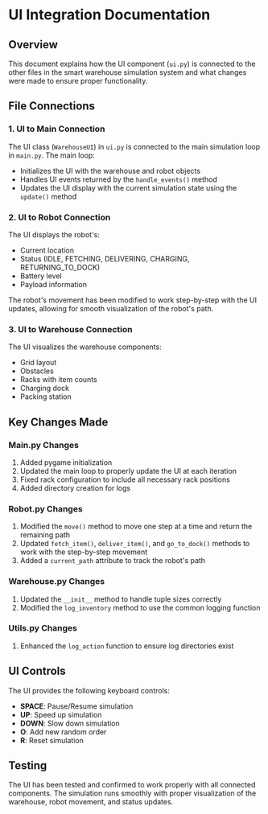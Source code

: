 # UI Integration Documentation

## Overview
This document explains how the UI component (`ui.py`) is connected to the other files in the smart warehouse simulation system and what changes were made to ensure proper functionality.

## File Connections

### 1. UI to Main Connection
The UI class (`WarehouseUI`) in `ui.py` is connected to the main simulation loop in `main.py`. The main loop:
- Initializes the UI with the warehouse and robot objects
- Handles UI events returned by the `handle_events()` method
- Updates the UI display with the current simulation state using the `update()` method

### 2. UI to Robot Connection
The UI displays the robot's:
- Current location
- Status (IDLE, FETCHING, DELIVERING, CHARGING, RETURNING_TO_DOCK)
- Battery level
- Payload information

The robot's movement has been modified to work step-by-step with the UI updates, allowing for smooth visualization of the robot's path.

### 3. UI to Warehouse Connection
The UI visualizes the warehouse components:
- Grid layout
- Obstacles
- Racks with item counts
- Charging dock
- Packing station

## Key Changes Made

### Main.py Changes
1. Added pygame initialization
2. Updated the main loop to properly update the UI at each iteration
3. Fixed rack configuration to include all necessary rack positions
4. Added directory creation for logs

### Robot.py Changes
1. Modified the `move()` method to move one step at a time and return the remaining path
2. Updated `fetch_item()`, `deliver_item()`, and `go_to_dock()` methods to work with the step-by-step movement
3. Added a `current_path` attribute to track the robot's path

### Warehouse.py Changes
1. Updated the `__init__` method to handle tuple sizes correctly
2. Modified the `log_inventory` method to use the common logging function

### Utils.py Changes
1. Enhanced the `log_action` function to ensure log directories exist

## UI Controls
The UI provides the following keyboard controls:
- **SPACE**: Pause/Resume simulation
- **UP**: Speed up simulation
- **DOWN**: Slow down simulation
- **O**: Add new random order
- **R**: Reset simulation

## Testing
The UI has been tested and confirmed to work properly with all connected components. The simulation runs smoothly with proper visualization of the warehouse, robot movement, and status updates.